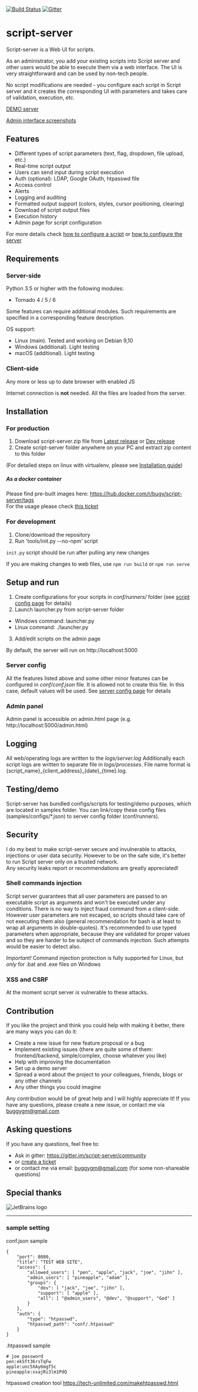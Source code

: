 [![Build Status](https://travis-ci.org/bugy/script-server.svg?branch=master)](https://travis-ci.org/bugy/script-server) [![Gitter](https://badges.gitter.im/script-server/community.svg)](https://gitter.im/script-server/community?utm_source=badge&utm_medium=badge&utm_campaign=pr-badge)

# script-server
Script-server is a Web UI for scripts.  

As an administrator, you add your existing scripts into Script server and other users would be able to execute them via a web interface.
The UI is very straightforward and can be used by non-tech people.

No script modifications are needed - you configure each script in Script server and it creates the corresponding UI with parameters and takes care of validation, execution, etc.  

[DEMO server](https://script-server.net/)

[Admin interface screenshots](https://github.com/bugy/script-server/wiki/Admin-interface)

## Features
- Different types of script parameters (text, flag, dropdown, file upload, etc.)
- Real-time script output
- Users can send input during script execution
- Auth (optional): LDAP, Google OAuth, htpasswd file
- Access control
- Alerts
- Logging and auditing
- Formatted output support (colors, styles, cursor positioning, clearing)
- Download of script output files
- Execution history
- Admin page for script configuration

For more details check [how to configure a script](https://github.com/bugy/script-server/wiki/Script-config) or [how to configure the server](https://github.com/bugy/script-server/wiki/Server-configuration)

## Requirements
### Server-side
Python 3.5 or higher with the following modules:
* Tornado 4 / 5 / 6

Some features can require additional modules. Such requirements are specified in a corresponding feature description.

OS support:
- Linux (main). Tested and working on Debian 9,10
- Windows (additional). Light testing
- macOS (additional). Light testing

### Client-side
Any more or less up to date browser with enabled JS

Internet connection is **not** needed. All the files are loaded from the server.

## Installation
### For production
1. Download script-server.zip file from [Latest release](https://github.com/bugy/script-server/releases/latest) or [Dev release](https://github.com/bugy/script-server/releases/tag/dev)
2. Create script-server folder anywhere on your PC and extract zip content to this folder

(For detailed steps on linux with virtualenv, please see [Installation guide](https://github.com/bugy/script-server/wiki/Installing-on-virtualenv-(linux)))

##### As a docker container
Please find pre-built images here: https://hub.docker.com/r/bugy/script-server/tags  
For the usage please check [this ticket](https://github.com/bugy/script-server/issues/171#issuecomment-461620836)

### For development
1. Clone/download the repository
2. Run 'tools/init.py --no-npm' script

`init.py` script should be run after pulling any new changes

If you are making changes to web files, use `npm run build` or `npm run serve`


## Setup and run
1. Create configurations for your scripts in *conf/runners/* folder (see [script config page](https://github.com/bugy/script-server/wiki/Script-config) for details)
2. Launch launcher.py from script-server folder
  * Windows command: launcher.py
  * Linux command: ./launcher.py
3. Add/edit scripts on the admin page

By default, the server will run on http://localhost:5000

### Server config
All the features listed above and some other minor features can be configured in *conf/conf.json* file. 
It is allowed not to create this file. In this case, default values will be used.
See [server config page](https://github.com/bugy/script-server/wiki/Server-configuration) for details

### Admin panel
Admin panel is accessible on admin.html page (e.g. http://localhost:5000/admin.html)

## Logging
All web/operating logs are written to the *logs/server.log*
Additionally each script logs are written to separate file in *logs/processes*. File name format is {script\_name}\_{client\_address}\_{date}\_{time}.log. 

## Testing/demo
Script-server has bundled configs/scripts for testing/demo purposes, which are located in samples folder. You can link/copy these config files (samples/configs/\*.json) to server config folder (conf/runners).

## Security
I do my best to make script-server secure and invulnerable to attacks, injections or user data security. However to be on the safe side, it's better to run Script server only on a trusted network.  
Any security leaks report or recommendations are greatly appreciated!
### Shell commands injection
Script server guarantees that all user parameters are passed to an executable script as arguments and won't be executed under any conditions. There is no way to inject fraud command from a client-side.
However user parameters are not escaped, so scripts should take care of not executing them also (general recommendation for bash is at least to wrap all arguments in double-quotes).
It's recommended to use typed parameters when appropriate, because they are validated for proper values and so they are harder to be subject of commands injection. Such attempts would be easier to detect also.

_Important!_ Command injection protection is fully supported for Linux, but _only_ for .bat and .exe files on Windows

### XSS and CSRF
At the moment script server _is_ vulnerable to these attacks.

## Contribution
If you like the project and think you could help with making it better, there are many ways you can do it:
- Create a new issue for new feature proposal or a bug
- Implement existing issues (there are quite some of them: frontend/backend, simple/complex, choose whatever you like)
- Help with improving the documentation
- Set up a demo server
- Spread a word about the project to your colleagues, friends, blogs or any other channels
- Any other things you could imagine

Any contribution would be of great help and I will highly appreciate it! 
If you have any questions, please create a new issue, or contact me via buggygm@gmail.com

## Asking questions
If you have any questions, feel free to:
- Ask in gitter: https://gitter.im/script-server/community
- or [create a ticket](https://github.com/bugy/script-server/issues/new)
- or contact me via email: buggygm@gmail.com (for some non-shareable questions)

## Special thanks
![JetBrains logo](https://github.com/JetBrains/logos/blob/master/web/jetbrains/jetbrains.svg)


---
### sample setting
conf.json sample
```
{
    "port": 8080,
    "title": "TEST WEB SITE",
    "access": {
        "allowed_users": [ "pen", "apple", "jack", "joe", "jihn" ],
        "admin_users": [ "pineapple", "adam" ],
        "groups": {
            "dev": [ "jack", "joe", "jihn" ],
            "support": [ "apple" ],
            "all": [ "@admin_users", "@dev", "@support", "God" ]
        }
    },
    "auth": {
        "type": "htpasswd",
        "htpasswd_path": "conf/.htpasswd"
    }
}
```

.htpasswd sample
```
# joe password
pen:ekSft36rsTqFw
apple:unc5XAy6mgT5c
pineapple:xxajRi3lm1PdQ
```

htpasswd creation tool
https://tech-unlimited.com/makehtpasswd.html

